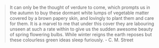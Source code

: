 > It can only be the thought of verdure to come, which prompts us in the autumn to buy these dormant white lumps of vegetable matter covered by a brown papery skin, and lovingly to plant them and care for them. It is a marvel to me that under this cover they are labouring unseen at such a rate within to give us the sudden awesome beauty of spring flowering bulbs. While winter reigns the earth reposes but these colourless green ideas sleep furiously. - C. M. Street
